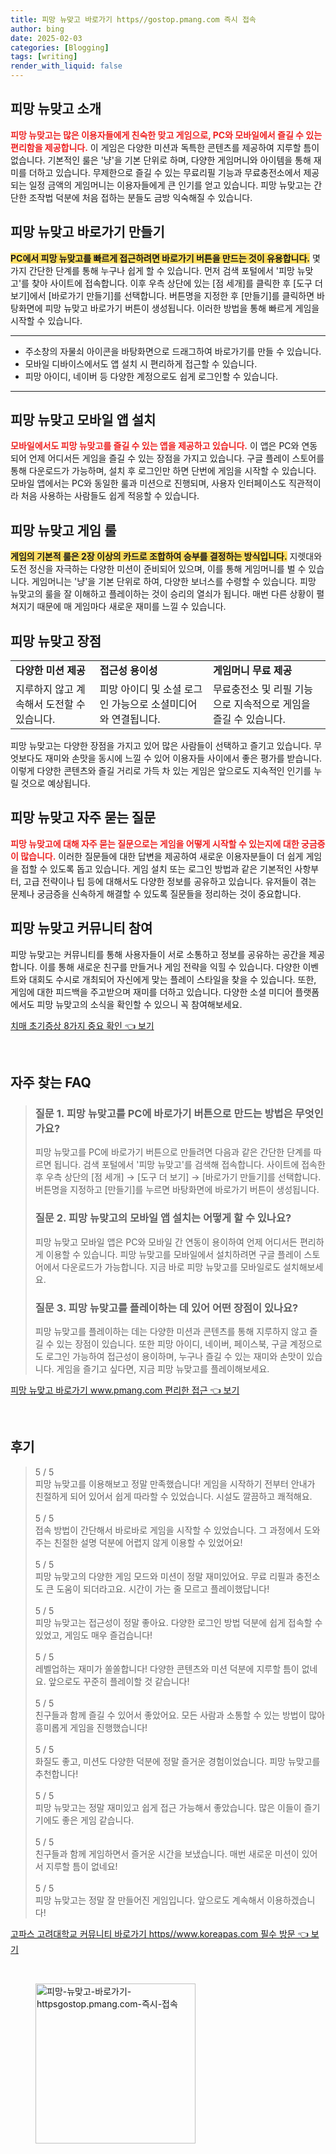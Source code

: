 ```yaml
---
title: 피망 뉴맞고 바로가기 https//gostop.pmang.com 즉시 접속
author: bing
date: 2025-02-03
categories: [Blogging]
tags: [writing]
render_with_liquid: false
---
```



<h2 id='피망-뉴맞고-소개'>피망 뉴맞고 소개</h2>

<p><b><span style="color: #ee2323;">피망 뉴맞고는 많은 이용자들에게 친숙한 맞고 게임으로, PC와 모바일에서 즐길 수 있는 편리함을 제공합니다.</span></b> 이 게임은 다양한 미션과 독특한 콘텐츠를 제공하여 지루할 틈이 없습니다. 기본적인 룰은 '냥'을 기본 단위로 하며, 다양한 게임머니와 아이템을 통해 재미를 더하고 있습니다. 무제한으로 즐길 수 있는 무료리필 기능과 무료충전소에서 제공되는 일정 금액의 게임머니는 이용자들에게 큰 인기를 얻고 있습니다. 피망 뉴맞고는 간단한 조작법 덕분에 처음 접하는 분들도 금방 익숙해질 수 있습니다.</p>

<h2 id='피망-뉴맞고-바로가기-만들기'>피망 뉴맞고 바로가기 만들기</h2>

<p><b><span style="background-color: #ffe066;">PC에서 피망 뉴맞고를 빠르게 접근하려면 바로가기 버튼을 만드는 것이 유용합니다.</span></b> 몇 가지 간단한 단계를 통해 누구나 쉽게 할 수 있습니다. 먼저 검색 포털에서 '피망 뉴맞고'를 찾아 사이트에 접속합니다. 이후 우측 상단에 있는 [점 세개]를 클릭한 후 [도구 더 보기]에서 [바로가기 만들기]를 선택합니다. 버튼명을 지정한 후 [만들기]를 클릭하면 바탕화면에 피망 뉴맞고 바로가기 버튼이 생성됩니다. 이러한 방법을 통해 빠르게 게임을 시작할 수 있습니다.</p>

<hr />

<ul>
    <li>주소창의 자물쇠 아이콘을 바탕화면으로 드래그하여 바로가기를 만들 수 있습니다.</li>
    <li>모바일 디바이스에서도 앱 설치 시 편리하게 접근할 수 있습니다.</li>
    <li>피망 아이디, 네이버 등 다양한 계정으로도 쉽게 로그인할 수 있습니다.</li>
</ul>

<hr />

<h2 id='피망-뉴맞고-모바일-앱-설치'>피망 뉴맞고 모바일 앱 설치</h2>

<p><b><span style="color: #ee2323;">모바일에서도 피망 뉴맞고를 즐길 수 있는 앱을 제공하고 있습니다.</span></b> 이 앱은 PC와 연동되어 언제 어디서든 게임을 즐길 수 있는 장점을 가지고 있습니다. 구글 플레이 스토어를 통해 다운로드가 가능하며, 설치 후 로그인만 하면 단번에 게임을 시작할 수 있습니다. 모바일 앱에서는 PC와 동일한 룰과 미션으로 진행되며, 사용자 인터페이스도 직관적이라 처음 사용하는 사람들도 쉽게 적응할 수 있습니다.</p>

<h2 id='피망-뉴맞고-게임-룰'>피망 뉴맞고 게임 룰</h2>

<p><b><span style="background-color: #ffe066;">게임의 기본적 룰은 2장 이상의 카드로 조합하여 승부를 결정하는 방식입니다.</span></b> 지렛대와 도전 정신을 자극하는 다양한 미션이 준비되어 있으며, 이를 통해 게임머니를 벌 수 있습니다. 게임머니는 '냥'을 기본 단위로 하여, 다양한 보너스를 수령할 수 있습니다. 피망 뉴맞고의 룰을 잘 이해하고 플레이하는 것이 승리의 열쇠가 됩니다. 매번 다른 상황이 펼쳐지기 때문에 매 게임마다 새로운 재미를 느낄 수 있습니다.</p>

<h2 id='피망-뉴맞고-장점'>피망 뉴맞고 장점</h2>

<table>
    <tr>
        <td><b>다양한 미션 제공</b></td>
        <td><b>접근성 용이성</b></td>
        <td><b>게임머니 무료 제공</b></td>
    </tr>
    <tr>
        <td>지루하지 않고 계속해서 도전할 수 있습니다.</td>
        <td>피망 아이디 및 소셜 로그인 가능으로 소셜미디어와 연결됩니다.</td>
        <td>무료충전소 및 리필 기능으로 지속적으로 게임을 즐길 수 있습니다.</td>
    </tr>
</table>

<p>피망 뉴맞고는 다양한 장점을 가지고 있어 많은 사람들이 선택하고 즐기고 있습니다. 무엇보다도 재미와 손맛을 동시에 느낄 수 있어 이용자들 사이에서 좋은 평가를 받습니다. 이렇게 다양한 콘텐츠와 즐길 거리로 가득 차 있는 게임은 앞으로도 지속적인 인기를 누릴 것으로 예상됩니다.</p>

<h2 id='피망-뉴맞고-자주-묻는-질문'>피망 뉴맞고 자주 묻는 질문</h2>

<p><b><span style="color: #ee2323;">피망 뉴맞고에 대해 자주 묻는 질문으로는 게임을 어떻게 시작할 수 있는지에 대한 궁금증이 많습니다.</span></b> 이러한 질문들에 대한 답변을 제공하여 새로운 이용자분들이 더 쉽게 게임을 접할 수 있도록 돕고 있습니다. 게임 설치 또는 로그인 방법과 같은 기본적인 사항부터, 고급 전략이나 팁 등에 대해서도 다양한 정보를 공유하고 있습니다. 유저들이 겪는 문제나 궁금증을 신속하게 해결할 수 있도록 질문들을 정리하는 것이 중요합니다.</p>

<h2 id='피망-뉴맞고-커뮤니티-참여'>피망 뉴맞고 커뮤니티 참여</h2>

<p>피망 뉴맞고는 커뮤니티를 통해 사용자들이 서로 소통하고 정보를 공유하는 공간을 제공합니다. 이를 통해 새로운 친구를 만들거나 게임 전략을 익힐 수 있습니다. 다양한 이벤트와 대회도 수시로 개최되어 자신에게 맞는 플레이 스타일을 찾을 수 있습니다. 또한, 게임에 대한 피드백을 주고받으며 재미를 더하고 있습니다. 다양한 소셜 미디어 플랫폼에서도 피망 뉴맞고의 소식을 확인할 수 있으니 꼭 참여해보세요.</p>


<p><a class="click-button" title="치매 초기증상 8가지 중요 확인" href="https://blackassets.github.io/posts/%EC%B9%98%EB%A7%A4-%EC%B4%88%EA%B8%B0%EC%A6%9D%EC%83%81-8%EA%B0%80%EC%A7%80-%EC%A4%91%EC%9A%94-%ED%99%95%EC%9D%B8/" rel="dofollow">치매 초기증상 8가지 중요 확인 👈 보기</a></p><br>
<h2 id='자주_찾는_FAQ'>자주 찾는 FAQ</h2>
<div itemscope="" itemtype="https://schema.org/FAQPage"> 
<blockquote> 
<div itemscope="" itemprop="mainEntity" itemtype="https://schema.org/Question"> 
<h3 itemprop="name">질문 1. 피망 뉴맞고를 PC에 바로가기 버튼으로 만드는 방법은 무엇인가요?</h3> 
<div itemscope="" itemprop="acceptedAnswer" itemtype="https://schema.org/Answer"> 
<span itemprop="text"> 
<p>피망 뉴맞고를 PC에 바로가기 버튼으로 만들려면 다음과 같은 간단한 단계를 따르면 됩니다. 검색 포털에서 '피망 뉴맞고'를 검색해 접속합니다. 사이트에 접속한 후 우측 상단의 [점 세개] → [도구 더 보기] → [바로가기 만들기]를 선택합니다. 버튼명을 지정하고 [만들기]를 누르면 바탕화면에 바로가기 버튼이 생성됩니다.</p> 
</span> 
</div> 
</div> 

<div itemscope="" itemprop="mainEntity" itemtype="https://schema.org/Question"> 
<h3 itemprop="name">질문 2. 피망 뉴맞고의 모바일 앱 설치는 어떻게 할 수 있나요?</h3> 
<div itemscope="" itemprop="acceptedAnswer" itemtype="https://schema.org/Answer"> 
<span itemprop="text"> 
<p>피망 뉴맞고 모바일 앱은 PC와 모바일 간 연동이 용이하여 언제 어디서든 편리하게 이용할 수 있습니다. 피망 뉴맞고를 모바일에서 설치하려면 구글 플레이 스토어에서 다운로드가 가능합니다. 지금 바로 피망 뉴맞고를 모바일로도 설치해보세요.</p> 
</span> 
</div> 
</div> 

<div itemscope="" itemprop="mainEntity" itemtype="https://schema.org/Question"> 
<h3 itemprop="name">질문 3. 피망 뉴맞고를 플레이하는 데 있어 어떤 장점이 있나요?</h3> 
<div itemscope="" itemprop="acceptedAnswer" itemtype="https://schema.org/Answer"> 
<span itemprop="text"> 
<p>피망 뉴맞고를 플레이하는 데는 다양한 미션과 콘텐츠를 통해 지루하지 않고 즐길 수 있는 장점이 있습니다. 또한 피망 아이디, 네이버, 페이스북, 구글 계정으로도 로그인 가능하여 접근성이 용이하며, 누구나 즐길 수 있는 재미와 손맛이 있습니다. 게임을 즐기고 싶다면, 지금 피망 뉴맞고를 플레이해보세요.</p> 
</span> 
</div> 
</div> 

</blockquote> 
</div>
<p><a class="click-button" title="피망 뉴맞고 바로가기 www.pmang.com 편리한 접근" href="https://blackassets.github.io/posts/%ED%94%BC%EB%A7%9D-%EB%89%B4%EB%A7%9E%EA%B3%A0-%EB%B0%94%EB%A1%9C%EA%B0%80%EA%B8%B0-www.pmang.com-%ED%8E%B8%EB%A6%AC%ED%95%9C-%EC%A0%91%EA%B7%BC/" rel="dofollow">피망 뉴맞고 바로가기 www.pmang.com 편리한 접근 👈 보기</a></p><br>
<h2 id='후기'>후기</h2>
<div itemscope itemtype="https://schema.org/Product">
  <blockquote>
  <div itemprop="review" itemscope itemtype="https://schema.org/Review">
      <div itemprop="reviewRating" itemscope itemtype="https://schema.org/Rating"> <span itemprop="ratingValue">5</span> / <span itemprop="bestRating">5</span> </div>
      <span itemprop="reviewBody">피망 뉴맞고를 이용해보고 정말 만족했습니다! 게임을 시작하기 전부터 안내가 친절하게 되어 있어서 쉽게 따라할 수 있었습니다. 시설도 깔끔하고 쾌적해요.</span>
  </div>
  <br>
  <div itemprop="review" itemscope itemtype="https://schema.org/Review">
      <div itemprop="reviewRating" itemscope itemtype="https://schema.org/Rating"> <span itemprop="ratingValue">5</span> / <span itemprop="bestRating">5</span> </div>
      <span itemprop="reviewBody">접속 방법이 간단해서 바로바로 게임을 시작할 수 있었습니다. 그 과정에서 도와주는 친절한 설명 덕분에 어렵지 않게 이용할 수 있었어요!</span>
  </div>
  <br>
  <div itemprop="review" itemscope itemtype="https://schema.org/Review">
      <div itemprop="reviewRating" itemscope itemtype="https://schema.org/Rating"> <span itemprop="ratingValue">5</span> / <span itemprop="bestRating">5</span> </div>
      <span itemprop="reviewBody">피망 뉴맞고의 다양한 게임 모드와 미션이 정말 재미있어요. 무료 리필과 충전소도 큰 도움이 되더라고요. 시간이 가는 줄 모르고 플레이했답니다!</span>
  </div>
  <br>
  <div itemprop="review" itemscope itemtype="https://schema.org/Review">
      <div itemprop="reviewRating" itemscope itemtype="https://schema.org/Rating"> <span itemprop="ratingValue">5</span> / <span itemprop="bestRating">5</span> </div>
      <span itemprop="reviewBody">피망 뉴맞고는 접근성이 정말 좋아요. 다양한 로그인 방법 덕분에 쉽게 접속할 수 있었고, 게임도 매우 즐겁습니다!</span>
  </div>
  <br>
  <div itemprop="review" itemscope itemtype="https://schema.org/Review">
      <div itemprop="reviewRating" itemscope itemtype="https://schema.org/Rating"> <span itemprop="ratingValue">5</span> / <span itemprop="bestRating">5</span> </div>
      <span itemprop="reviewBody">레벨업하는 재미가 쏠쏠합니다! 다양한 콘텐츠와 미션 덕분에 지루할 틈이 없네요. 앞으로도 꾸준히 플레이할 것 같습니다!</span>
  </div>
  <br>
  <div itemprop="review" itemscope itemtype="https://schema.org/Review">
      <div itemprop="reviewRating" itemscope itemtype="https://schema.org/Rating"> <span itemprop="ratingValue">5</span> / <span itemprop="bestRating">5</span> </div>
      <span itemprop="reviewBody">친구들과 함께 즐길 수 있어서 좋았어요. 모든 사람과 소통할 수 있는 방법이 많아 흥미롭게 게임을 진행했습니다!</span>
  </div>
  <br>
  <div itemprop="review" itemscope itemtype="https://schema.org/Review">
      <div itemprop="reviewRating" itemscope itemtype="https://schema.org/Rating"> <span itemprop="ratingValue">5</span> / <span itemprop="bestRating">5</span> </div>
      <span itemprop="reviewBody">화질도 좋고, 미션도 다양한 덕분에 정말 즐거운 경험이었습니다. 피망 뉴맞고를 추천합니다!</span>
  </div>
  <br>
  <div itemprop="review" itemscope itemtype="https://schema.org/Review">
      <div itemprop="reviewRating" itemscope itemtype="https://schema.org/Rating"> <span itemprop="ratingValue">5</span> / <span itemprop="bestRating">5</span> </div>
      <span itemprop="reviewBody">피망 뉴맞고는 정말 재미있고 쉽게 접근 가능해서 좋았습니다. 많은 이들이 즐기기에도 좋은 게임 같습니다.</span>
  </div>
  <br>
  <div itemprop="review" itemscope itemtype="https://schema.org/Review">
      <div itemprop="reviewRating" itemscope itemtype="https://schema.org/Rating"> <span itemprop="ratingValue">5</span> / <span itemprop="bestRating">5</span> </div>
      <span itemprop="reviewBody">친구들과 함께 게임하면서 즐거운 시간을 보냈습니다. 매번 새로운 미션이 있어서 지루할 틈이 없네요!</span>
  </div>
  <br>
  <div itemprop="review" itemscope itemtype="https://schema.org/Review">
      <div itemprop="reviewRating" itemscope itemtype="https://schema.org/Rating"> <span itemprop="ratingValue">5</span> / <span itemprop="bestRating">5</span> </div>
      <span itemprop="reviewBody">피망 뉴맞고는 정말 잘 만들어진 게임입니다. 앞으로도 계속해서 이용하겠습니다!</span>
  </div>
  </blockquote>
</div>
<p><a class="click-button" title="고파스 고려대학교 커뮤니티 바로가기 https//www.koreapas.com 필수 방문" href="https://blackassets.github.io/posts/%EA%B3%A0%ED%8C%8C%EC%8A%A4-%EA%B3%A0%EB%A0%A4%EB%8C%80%ED%95%99%EA%B5%90-%EC%BB%A4%EB%AE%A4%EB%8B%88%ED%8B%B0-%EB%B0%94%EB%A1%9C%EA%B0%80%EA%B8%B0-httpswww.koreapas.com-%ED%95%84%EC%88%98-%EB%B0%A9%EB%AC%B8/" rel="dofollow">고파스 고려대학교 커뮤니티 바로가기 https//www.koreapas.com 필수 방문 👈 보기</a></p><br>
<figure class="image"><img src="https://blackassets.github.io/assets/img/thumbnail/피망-뉴맞고-바로가기-httpsgostop.pmang.com-즉시-접속.webp" alt="피망-뉴맞고-바로가기-httpsgostop.pmang.com-즉시-접속" width="256" height="256"></figure>